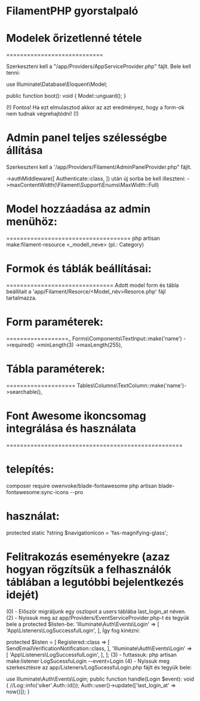 # FilamentPHP gyorstalpaló

# Modelek őrizetlenné tétele
============================

Szerkeszteni kell a "/app/Providers/AppServiceProvider.php" fájlt.
Bele kell tenni:

use Illuminate\Database\Eloquent\Model;

public function boot(): void
{
    Model::unguard();
}

(!) Fontos! Ha ezt elmulasztod akkor az azt eredményez, hogy a form-ok nem tudnak végrehajtódni! (!)

# Admin panel teljes szélességbe állítása

Szerkeszteni kell a '/app/Providers/Filament/AdminPanelProvider.php" fájlt.

->authMiddleware([
    Authenticate::class,
]) után új sorba be kell illeszteni: ->maxContentWidth(\Filament\Support\Enums\MaxWidth::Full)


# Model hozzáadása az admin menühöz:
====================================
php artisan make:filament-resource <_modell_neve> (pl.: Category)

# Formok és táblák beállításai:
===============================
Adott model form és tábla beállítait a 'app/Filament/Resorce/<Model_név>Resorce.php' fájl tartalmazza.

# Form paraméterek:
==================_
Forms\Components\TextInput::make('name')
                ->required()
                ->minLength(3)
                ->maxLength(255),

# Tábla paraméterek:
====================
Tables\Columns\TextColumn::make('name')->searchable(),



# Font Awesome ikoncsomag integrálása és használata
===================================================

# telepítés:
composer require owenvoke/blade-fontawesome
php artisan blade-fontawesome:sync-icons --pro

# használat:
protected static ?string $navigationIcon = 'fas-magnifying-glass';

# Felitrakozás eseményekre (azaz hogyan rögzítsük a felhasználók táblában a legutóbbi bejelentkezés idejét)

(0) - Először migráljunk egy oszlopot a users táblába last_login_at néven.
(2) - Nyissuk meg az app/Providers/EventServiceProvider.php-t és tegyük bele a protected $listen-be:
'Illuminate\Auth\Events\Login' => [
            'App\Listeners\LogSuccessfulLogin',
        ],
Így fog kinézni:

protected $listen = [
        Registered::class => [
            SendEmailVerificationNotification::class,
        ],
        'Illuminate\Auth\Events\Login' => [
            'App\Listeners\LogSuccessfulLogin',
        ],
    ];
(3) - futtassuk: php artisan make:listener LogSucessfuLogin --event=Login
(4) - Nyissuk meg szerkesztésre az app/Listeners/LogSucessfuLogin.php fájlt és tegyük bele:

use Illuminate\Auth\Events\Login;
public function handle(Login $event): void
    {
        //Log::info('siker'.Auth::id());
        Auth::user()->update(['last_login_at' => now()]);
    }
